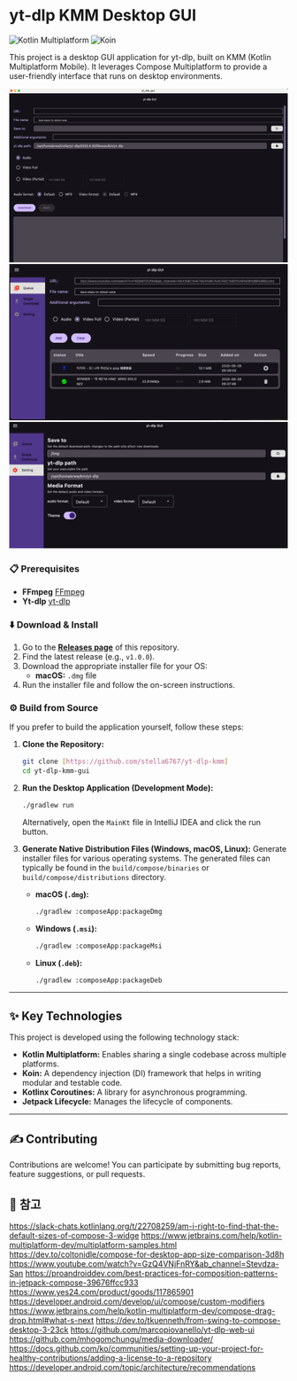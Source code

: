 # yt-dlp KMM Desktop GUI

![Kotlin Multiplatform](https://img.shields.io/badge/Kotlin%20Multiplatform-blue?style=for-the-badge&logo=kotlin)
![Koin](https://img.shields.io/badge/Koin-green?style=for-the-badge&logo=kotlin)

This project is a desktop GUI application for yt-dlp, built on KMM (Kotlin Multiplatform Mobile). It leverages Compose Multiplatform to provide a user-friendly interface that runs on desktop environments.


![img.png](img.png)
![img_1.png](img_1.png)
![img_2.png](img_2.png)

### 📋 Prerequisites

* **FFmpeg** [FFmpeg](https://github.com/FFmpeg/FFmpeg)
* **Yt-dlp** [yt-dlp](https://github.com/yt-dlp/yt-dlp)

### ⬇️ Download & Install

1.  Go to the **[Releases page](https://github.com/stella6767/yt-dlp-kmm/releases)** of this repository. 
2.  Find the latest release (e.g., `v1.0.0`).
3.  Download the appropriate installer file for your OS:
    * **macOS:** `.dmg` file
4.  Run the installer file and follow the on-screen instructions.



### ⚙️ Build from Source

If you prefer to build the application yourself, follow these steps:

1.  **Clone the Repository:**
    ```bash
    git clone [https://github.com/stella6767/yt-dlp-kmm]
    cd yt-dlp-kmm-gui
    ```

2.  **Run the Desktop Application (Development Mode):**
    ```bash
    ./gradlew run
    ```
    Alternatively, open the `MainKt` file in IntelliJ IDEA and click the run button.

3.  **Generate Native Distribution Files (Windows, macOS, Linux):**
    Generate installer files for various operating systems. The generated files can typically be found in the `build/compose/binaries` or `build/compose/distributions` directory.

    * **macOS (`.dmg`):**
        ```bash
        ./gradlew :composeApp:packageDmg
        ```
    * **Windows (`.msi`):**
        ```bash
        ./gradlew :composeApp:packageMsi
        ```
    * **Linux (`.deb`):**
        ```bash
        ./gradlew :composeApp:packageDeb
        ```

---

## ✨ Key Technologies

This project is developed using the following technology stack:

* **Kotlin Multiplatform:** Enables sharing a single codebase across multiple platforms.
* **Koin:** A dependency injection (DI) framework that helps in writing modular and testable code.
* **Kotlinx Coroutines:** A library for asynchronous programming.
* **Jetpack Lifecycle:** Manages the lifecycle of components.

---

## ✍️ Contributing

Contributions are welcome! You can participate by submitting bug reports, feature suggestions, or pull requests.


## 📜 참고

https://slack-chats.kotlinlang.org/t/22708259/am-i-right-to-find-that-the-default-sizes-of-compose-3-widge
https://www.jetbrains.com/help/kotlin-multiplatform-dev/multiplatform-samples.html
https://dev.to/coltonidle/compose-for-desktop-app-size-comparison-3d8h
https://www.youtube.com/watch?v=GzQ4VNjFnRY&ab_channel=Stevdza-San
https://proandroiddev.com/best-practices-for-composition-patterns-in-jetpack-compose-39676ffcc933
https://www.yes24.com/product/goods/117865901
https://developer.android.com/develop/ui/compose/custom-modifiers
https://www.jetbrains.com/help/kotlin-multiplatform-dev/compose-drag-drop.html#what-s-next
https://dev.to/tkuenneth/from-swing-to-compose-desktop-3-23ck
https://github.com/marcopiovanello/yt-dlp-web-ui
https://github.com/mhogomchungu/media-downloader/
https://docs.github.com/ko/communities/setting-up-your-project-for-healthy-contributions/adding-a-license-to-a-repository
https://developer.android.com/topic/architecture/recommendations
